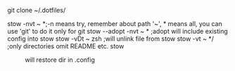 git clone ~/.dotfiles/


stow -nvt ~ *;-n means try, remember about path '~', * means all, you can use 'git' to do it only for git
stow --adopt -nvt ~ * ;adopt will include existing config into stow
stow -vDt ~ zsh ;will unlink file from stow 
stow -vt ~ */ ;only directories omit README etc.
stow <dir> will restore dir in .config
